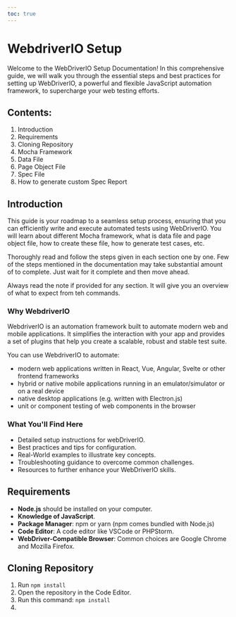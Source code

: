 ```yaml
---
toc: true
---
```


# WebdriverIO Setup
Welcome to the WebDriverIO Setup Documentation! In this comprehensive guide, we will walk you through the essential steps and best practices for setting up WebDriverIO, a powerful and flexible JavaScript automation framework, to supercharge your web testing efforts.

## Contents:
1. Introduction
2. Requirements
3. Cloning Repository
4. Mocha Framework
5. Data File
6. Page Object File
7. Spec File
8. How to generate custom Spec Report


## Introduction
This guide is your roadmap to a seamless setup process, ensuring that you can efficiently write and execute automated tests using WebDriverIO. You will learn about different Mocha framework, what is data file and page object file, how to create these file, how to generate test cases, etc.

Thoroughly read and follow the steps given in each section one by one. Few of the steps mentioned in the documentation may take substantial amount of to complete. Just wait for it complete and then move ahead.

Always read the note if provided for any section. It will give you an overview of what to expect from teh commands.


### Why WebdriverIO

WebdriverIO is an automation framework built to automate modern web and mobile applications. It simplifies the interaction with your app and provides a set of plugins that help you create a scalable, robust and stable test suite.

You can use WebdriverIO to automate:

- modern web applications written in React, Vue, Angular, Svelte or other frontend frameworks
- hybrid or native mobile applications running in an emulator/simulator or on a real device
- native desktop applications (e.g. written with Electron.js)
- unit or component testing of web components in the browser

### What You'll Find Here
- Detailed setup instructions for webDriverIO.
- Best practices and tips for configuration.
- Real-World examples to illustrate key concepts.
- Troubleshooting guidance to overcome common challenges.
- Resources to further enhance your WebDriverIO skills.


## Requirements

- **Node.js** should be installed on your computer.
- **Knowledge of JavaScript**.
- **Package Manager**: npm or yarn (npm comes bundled with Node.js)
- **Code Editor**: A code editor like VSCode or PHPStorm.
- **WebDriver-Compatible Browser**: Common choices are Google Chrome and Mozilla Firefox.
 
## Cloning Repository

1. Run `npm install`
2. Open the repository in the Code Editor.
3. Run this command:
`npm install`
4. 